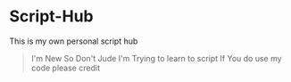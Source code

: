 # Script-Hub
This is my own personal script hub

> I'm New So Don't Jude
> I'm Trying to learn to script
> If You do use my code please credit
